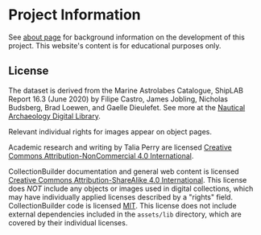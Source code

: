 # Project Information

See [about page](https://taliaperry.github.io/astro/about.html) for background information on the development of this project. This website's content is for educational purposes only.

## License

The dataset is derived from the Marine Astrolabes Catalogue, ShipLAB Report 16.3 (June 2020) by Filipe Castro, James Jobling, Nicholas Budsberg, Brad Loewen, and Gaelle Dieulefet. See more at the [Nautical Archaeology Digital Library](https://shiplib.org/).

Relevant individual rights for images appear on object pages.

Academic research and writing by Talia Perry are licensed [Creative Commons Attribution-NonCommercial 4.0 International](https://creativecommons.org/licenses/by-nc/4.0/).

CollectionBuilder documentation and general web content is licensed [Creative Commons Attribution-ShareAlike 4.0 International](http://creativecommons.org/licenses/by-sa/4.0/). 
This license does *NOT* include any objects or images used in digital collections, which may have individually applied licenses described by a "rights" field.
CollectionBuilder code is licensed [MIT](https://github.com/CollectionBuilder/collectionbuilder-csv/blob/master/LICENSE). 
This license does not include external dependencies included in the `assets/lib` directory, which are covered by their individual licenses.
